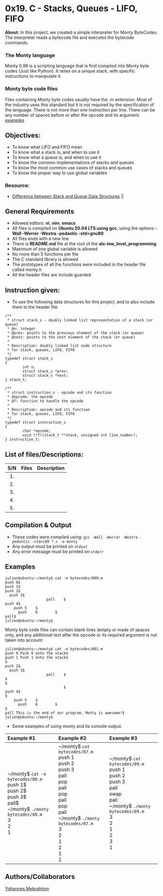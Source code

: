 # 0x19. C - Stacks, Queues - LIFO, FIFO

**About:** In this project, we created a simple interpreter for Monty ByteCodes. The interpreter reads a bytecode file and executes the bytecode commands.

### The Monty language

Monty 0.98 is a scripting language that is first compiled into Monty byte codes (Just like Python). It relies on a unique stack, with specific instructions to manipulate it.

### Monty byte code files

Files containing Monty byte codes usually have the .m extension. Most of the industry uses this standard but it is not required by the specification of the language. There is not more than one instruction per line. There can be any number of spaces before or after the opcode and its argument: [examples](#Examples)

## Objectives:

- To know what LIFO and FIFO mean
- To know what a stack is, and when to use it
- To know what a queue is, and when to use it
- To know the common implementations of stacks and queues
- To know the most common use cases of stacks and queues
- To know the proper way to use global variables

### Resource:

- [Difference between Stack and Queue Data Structures](https://www.geeksforgeeks.org/difference-between-stack-and-queue-data-structures/) ||

## General Requirements

- Allowed editors: **vi**, **vim**, **emacs**
- All files is compiled on **Ubuntu 20.04 LTS using gcc**, using the options **-Wall -Werror -Wextra -pedantic -std=gnu89**
- All files ends with a new line
- There is **README.md** file at the root of the **alx-low_level_programming**
- Maximum of one global variable is allowed
- No more than 5 functions per file
- The C standard library is allowed
- The prototypes of all the functions were included in the header file called monty.h
- All the header files are include guarded

## Instruction given:

- To use the following data structures for this project, and to also include them in the header file.

```
/**
 * struct stack_s - doubly linked list representation of a stack (or queue)
 * @n: integer
 * @prev: points to the previous element of the stack (or queue)
 * @next: points to the next element of the stack (or queue)
 *
 * Description: doubly linked list node structure
 * for stack, queues, LIFO, FIFO
 */
typedef struct stack_s
{
        int n;
        struct stack_s *prev;
        struct stack_s *next;
} stack_t;
```

```
/**
 * struct instruction_s - opcode and its function
 * @opcode: the opcode
 * @f: function to handle the opcode
 *
 * Description: opcode and its function
 * for stack, queues, LIFO, FIFO
 */
typedef struct instruction_s
{
        char *opcode;
        void (*f)(stack_t **stack, unsigned int line_number);
} instruction_t;
```

## List of files/Descriptions:

| S/N | Files | Description |
| :-: | ----: | ----------- |
| 1.  |       |             |
| 2.  |       |             |
| 3.  |       |             |
| 4.  |       |             |
| 5.  |       |             |

## Compilation & Output

- These codes were compiled using: `gcc -Wall -Werror -Wextra -pedantic -std=c89 *.c -o monty`
- Any output must be printed on `stdout`
- Any error message must be printed on `stderr`

## Examples

```
julien@ubuntu:~/monty$ cat -e bytecodes/000.m
push 0$
push 1$
push 2$
  push 3$
                   pall    $
push 4$
    push 5    $
      push    6        $
pall$
julien@ubuntu:~/monty$
```

Monty byte code files can contain blank lines (empty or made of spaces only, and any additional text after the opcode or its required argument is not taken into account:

```
julien@ubuntu:~/monty$ cat -e bytecodes/001.m
push 0 Push 0 onto the stack$
push 1 Push 1 onto the stack$
$
push 2$
  push 3$
                   pall    $
$
$
                           $
push 4$
$
    push 5    $
      push    6        $
$
pall This is the end of our program. Monty is awesome!$
julien@ubuntu:~/monty$
```

- Some examples of using monty and its console output.

| Example #1                                                                                                                                     | Example #2                                                                                                                                                                                                            | Example #3                                                                                                                                                                       |
| :--------------------------------------------------------------------------------------------------------------------------------------------- | :-------------------------------------------------------------------------------------------------------------------------------------------------------------------------------------------------------------------- | :------------------------------------------------------------------------------------------------------------------------------------------------------------------------------- |
| ~/monty$ `cat -e bytecodes/00.m` <br> push 1$ <br> push 2$ <br> push 3$ <br> pall$ <br> ~/monty$ `./monty bytecodes/00.m` <br> 3 <br> 2 <br> 1 | ~/monty$ `cat bytecodes/07.m` <br> push 1 <br> push 2 <br> push 3 <br> pall <br> pop <br> pall <br> pop <br> pall <br> pop <br> pall <br> ~/monty$ `./monty bytecodes/07.m` <br> 3 <br> 2 <br> 1 <br> 2 <br> 1 <br> 1 | ~/monty$ `cat bytecodes/09.m` <br> push 1 <br> push 2 <br> push 3 <br> pall <br> swap <br> pall <br> ~/monty$ `./monty bytecodes/09.m` <br> 3 <br> 2 <br> 1 <br> 2 <br> 3 <br> 1 |

## Authors/Collaborators

[Yohannes Mebrahtom](https://github.com/johngit23/monty/)
